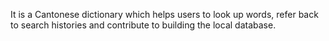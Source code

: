 It is a Cantonese dictionary which helps users to look up words, refer back to search histories and contribute to building the local database. 

